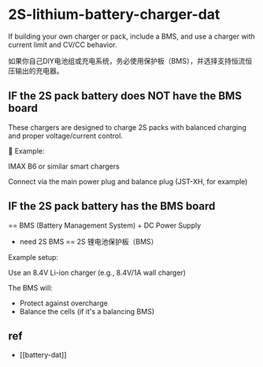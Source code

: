 
# 2S-lithium-battery-charger-dat

If building your own charger or pack, include a BMS, and use a charger with current limit and CV/CC behavior.

如果你自己DIY电池组或充电系统，务必使用保护板（BMS），并选择支持恒流恒压输出的充电器。


## IF the 2S pack battery does NOT have the BMS board 

These chargers are designed to charge 2S packs with balanced charging and proper voltage/current control.

🔧 Example:

IMAX B6 or similar smart chargers

Connect via the main power plug and balance plug (JST-XH, for example)


## IF the 2S pack battery has the BMS board 

== BMS (Battery Management System) + DC Power Supply


- need 2S BMS == 2S 锂电池保护板（BMS）

Example setup:

Use an 8.4V Li-ion charger (e.g., 8.4V/1A wall charger)

The BMS will:

- Protect against overcharge
- Balance the cells (if it's a balancing BMS)




## ref 

- [[battery-dat]]